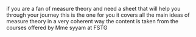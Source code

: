 if you are a fan of measure theory and need a sheet that will help you through your journey this is the one for you 
it covers all the main ideas of measure theory in a very coherent way 
the content is taken from the courses offered by Mme syyam at FSTG
